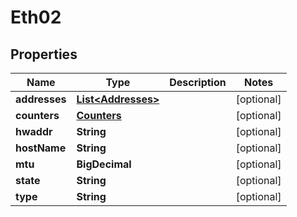 

# Eth02


## Properties

Name | Type | Description | Notes
------------ | ------------- | ------------- | -------------
**addresses** | [**List&lt;Addresses&gt;**](Addresses.md) |  |  [optional]
**counters** | [**Counters**](Counters.md) |  |  [optional]
**hwaddr** | **String** |  |  [optional]
**hostName** | **String** |  |  [optional]
**mtu** | **BigDecimal** |  |  [optional]
**state** | **String** |  |  [optional]
**type** | **String** |  |  [optional]



